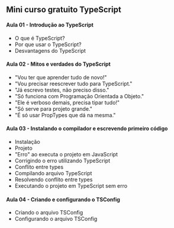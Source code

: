 <h2>Mini curso gratuito TypeScript</h2>

<h4>Aula 01 - Introdução ao TypeScript</h4>
<ul>
  <li>O que é TypeScript?</li>
  <li>Por que usar o TypeScript?</li>
  <li>Desvantagens do TypeScript</li>
 </ul>

<h4>Aula 02 - Mitos e verdades do TypeScript</h4>
<ul>
  <li>"Vou ter que aprender tudo de novo!"</li>
  <li> "Vou precisar reescrever tudo para TypeScript."</li>
  <li>"Já escrevo testes, não preciso disso."</li>
  <li>"Só funciona com Programação Orientada a Objeto."</li>
  <li>"Ele é verboso demais, precisa tipar tudo!"</li>
  <li>"Só serve para projeto grande."</li>
  <li>"É só usar PropTypes que dá na mesma."</li>
 </ul>
  
  <h4>Aula 03 - Instalando o compilador e escrevendo primeiro código</h4>
  <ul>
    <li>Instalação</li>
    <li>Projeto</li>
    <li>"Erro" ao executa o projeto em JavaScript</li>
    <li>Corrigindo o erro utilizando TypeScript</li>
    <li>Conflito entre types </li>
    <li>Compilando arquivo TypeScript</li>
    <li>Resolvendo conflito entre types</li>
    <li>Executando o projeto em TypeScript sem erro</li>
  </ul>
  
  <h4>Aula 04 -  Criando e configurando o TSConfig</h4>
  <ul>
    <li>Criando o arquivo TSConfig</li>
    <li>Configurando o arquivo TSConfig</li>
  </ul>
                                        
